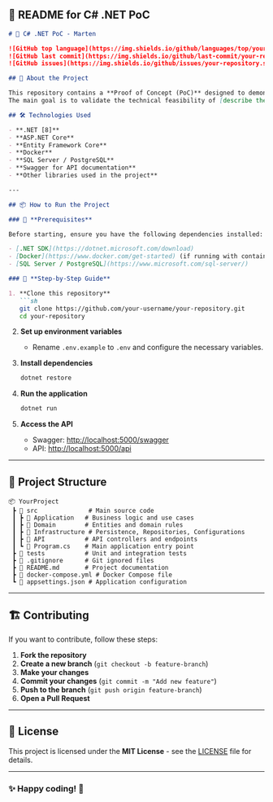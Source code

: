 ## 📌 **README for C# .NET PoC**  

```md
# 🚀 C# .NET PoC - Marten  

![GitHub top language](https://img.shields.io/github/languages/top/your-repository.svg)
![GitHub last commit](https://img.shields.io/github/last-commit/your-repository.svg)
![GitHub issues](https://img.shields.io/github/issues/your-repository.svg)

## 📖 About the Project  

This repository contains a **Proof of Concept (PoC)** designed to demonstrate [describe the objective of the PoC].  
The main goal is to validate the technical feasibility of [describe the specific use case] using **C# .NET**.  

## 🛠️ Technologies Used  

- **.NET [8]**  
- **ASP.NET Core**  
- **Entity Framework Core**  
- **Docker**  
- **SQL Server / PostgreSQL**  
- **Swagger for API documentation**  
- **Other libraries used in the project**  

---

## 📦 How to Run the Project  

### 🔹 **Prerequisites**  

Before starting, ensure you have the following dependencies installed:  

- [.NET SDK](https://dotnet.microsoft.com/download)  
- [Docker](https://www.docker.com/get-started) (if running with containers)  
- [SQL Server / PostgreSQL](https://www.microsoft.com/sql-server/)  

### 🔹 **Step-by-Step Guide**  

1. **Clone this repository**  
   ```sh
   git clone https://github.com/your-username/your-repository.git
   cd your-repository
   ```

2. **Set up environment variables**  
   - Rename `.env.example` to `.env` and configure the necessary variables.  

3. **Install dependencies**  
   ```sh
   dotnet restore
   ```

4. **Run the application**  
   ```sh
   dotnet run
   ```

5. **Access the API**  
   - Swagger: [http://localhost:5000/swagger](http://localhost:5000/swagger)  
   - API: [http://localhost:5000/api](http://localhost:5000/api)  

---

## 🧩 Project Structure  

```
📦 YourProject
 ┣ 📂 src              # Main source code
 ┃ ┣ 📂 Application   # Business logic and use cases
 ┃ ┣ 📂 Domain        # Entities and domain rules
 ┃ ┣ 📂 Infrastructure # Persistence, Repositories, Configurations
 ┃ ┣ 📂 API           # API controllers and endpoints
 ┃ ┗ 📜 Program.cs    # Main application entry point
 ┣ 📂 tests           # Unit and integration tests
 ┣ 📜 .gitignore      # Git ignored files
 ┣ 📜 README.md       # Project documentation
 ┣ 📜 docker-compose.yml # Docker Compose file
 ┗ 📜 appsettings.json # Application configuration
```

---

## 🏗️ Contributing  

If you want to contribute, follow these steps:  

1. **Fork the repository**  
2. **Create a new branch** (`git checkout -b feature-branch`)  
3. **Make your changes**  
4. **Commit your changes** (`git commit -m "Add new feature"`)  
5. **Push to the branch** (`git push origin feature-branch`)  
6. **Open a Pull Request**  

---

## 📜 License  

This project is licensed under the **MIT License** - see the [LICENSE](LICENSE) file for details.  

---

### ✨ **Happy coding!** 🚀
```
